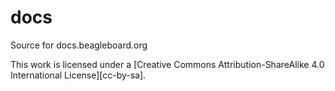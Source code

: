 # docs
Source for docs.beagleboard.org


This work is licensed under a
[Creative Commons Attribution-ShareAlike 4.0 International License][cc-by-sa].

[cc-by-sa-shield]: https://img.shields.io/badge/License-CC%20BY--SA%204.0-lightgrey.svg

